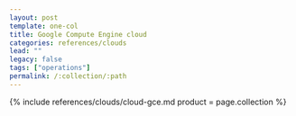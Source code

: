 ```yaml
---
layout: post
template: one-col
title: Google Compute Engine cloud
categories: references/clouds
lead: ""
legacy: false
tags: ["operations"]
permalink: /:collection/:path
---
```




{% include references/clouds/cloud-gce.md  product = page.collection %}
